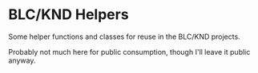 # BLC/KND Helpers

Some helper functions and classes for reuse in the BLC/KND projects.

Probably not much here for public consumption, though I'll leave it public anyway.
